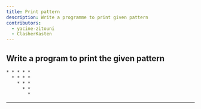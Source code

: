 ```yaml
---
title: Print pattern
description: Write a programme to print given pattern
contributors:
  - yacine-zitouni
  - ClasherKasten
---
```


## Write a program to print the given pattern

```txt
* * * * *
  * * * *
    * * *
      * *
        *
```

---

